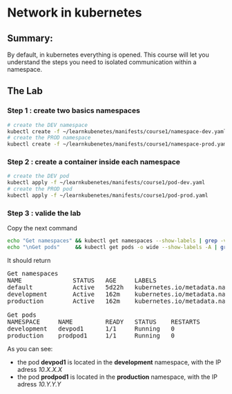 # Network in kubernetes

## Summary: 
By default, in kubernetes everything is opened. This course will let you understand the steps you need to isolated communication within a namespace.

## The Lab

### Step 1 : create two basics namespaces 

```bash
# create the DEV namespace
kubectl create -f ~/learnkubenetes/manifests/course1/namespace-dev.yaml
# create the PROD namespace
kubectl create -f ~/learnkubenetes/manifests/course1/namespace-prod.yaml
```

### Step 2 : create a container inside each namespace

```bash
# create the DEV pod
kubectl apply -f ~/learnkubenetes/manifests/course1/pod-dev.yaml
# create the PROD pod
kubectl apply -f ~/learnkubenetes/manifests/course1/pod-prod.yaml
```

### Step 3 : valide the lab
Copy the next command
```bash
echo "Get namespaces" && kubectl get namespaces --show-labels | grep -v "^kube" && \ 
echo "\nGet pods"     && kubectl get pods -o wide --show-labels -A | grep -v "^kube"
```

It should return
<pre>
Get namespaces
NAME              STATUS   AGE     LABELS
default           Active   5d22h   kubernetes.io/metadata.name=default
development       Active   162m    kubernetes.io/metadata.name=development,name=development
production        Active   162m    kubernetes.io/metadata.name=production,name=production

Get pods
NAMESPACE     NAME         READY   STATUS    RESTARTS        AGE     IP         NODE        NO...TES   LABELS
development   devpod1      1/1     Running   0               148m    10.X.X.X   FQDN-node1  ...        app=devpod1
production    prodpod1     1/1     Running   0               148m    10.Y.Y.Y   FQDN-node2  ...        app=prodpod1
</pre>

As you can see:
- the pod **devpod1** is located in the **development** namespace, with the IP adress *10.X.X.X*
- the pod **prodpod1** is located in the **production** namespace, with the IP adress *10.Y.Y.Y*